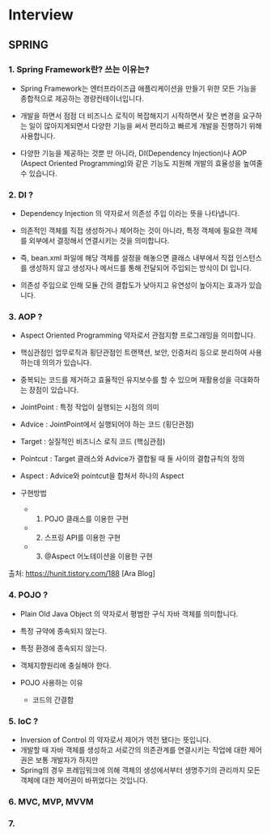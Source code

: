 # Interview

## SPRING

### 1. Spring Framework란? 쓰는 이유는?
- Spring Framework는 엔터프라이즈급 애플리케이션을 만들기 위한 모든 기능을 종합적으로 제공하는 경량컨테이너입니다. 

- 개발을 하면서 점점 더 비즈니스 로직이 복잡해지기 시작하면서 잦은 변경을 요구하는 일이 많아지게되면서 다양한 기능을 써서 편리하고 빠르게 개발을 진행하기 위해 사용합니다.

- 다양한 기능을 제공하는 것뿐 만 아니라, DI(Dependency Injection)나 AOP (Aspect Oriented Programming)와 같은 기능도 지원해
개발의 효율성을 높여줄 수 있습니다.

### 2. DI ?
- Dependency Injection 의 약자로서
의존성 주입 이라는 뜻을 나타냅니다.
- 의존적인 객체를 직접 생성하거나 제어하는 것이 아니라, 특정 객체에 필요한 객체를 외부에서 결정해서 연결시키는 것을 의미합니다.
- 즉, bean.xml 파일에 해당 객체를 설정을 해놓으면 클래스 내부에서 직접 인스턴스를 생성하지 않고 생성자나 메서드를 통해 전달되어 주입되는 방식이 DI 입니다.

- 의존성 주입으로 인해 모듈 간의 결합도가 낮아지고 유연성이 높아지는 효과가 있습니다.

### 3. AOP ?
- Aspect Oriented Programming 약자로서 관점지향 프로그래밍을 의미합니다.
- 핵심관점인 업무로직과 횡단관점인 트랜잭션, 보안, 인증처리 등으로 분리하여 사용하는데 의의가 있습니다.
- 중복되는 코드를 제거하고 효율적인 유지보수를 할 수 있으며 재활용성을 극대화하는 장점이 있습니다.
- JointPoint : 특정 작업이 실행되는 시점의 의미
- Advice : JointPoint에서 실행되어야 하는 코드 (횡단관점)
- Target : 실질적인 비즈니스 로직 코드 (핵심관점)
- Pointcut : Target 클래스와 Advice가 결합될 때 둘 사이의 결합규칙의 정의
- Aspect : Advice와 pointcut을 합쳐서 하나의 Aspect

- 구현방법
    - 1. POJO 클래스를 이용한 구현
    - 2. 스프링 API를 이용한 구현
    - 3. @Aspect 어노테이션을 이용한 구현

출처: https://hunit.tistory.com/188 [Ara Blog]

### 4. POJO ?
- Plain Old Java Object 의 약자로서
평범한 구식 자바 객체를 의미합니다.
- 특정 규약에 종속되지 않는다.
- 특정 환경에 종속되지 않는다.
- 객체지향원리에 충실해야 한다.

- POJO 사용하는 이유
    - 코드의 간결함

### 5. IoC ?
- Inversion of Control 의 약자로서
제어가 역전 됐다는 뜻입니다.
- 개발할 때 자바 객체를 생성하고 서로간의 의존관계를 연결시키는 작업에 대한 제어권은 보통 개발자가 하지만
- Spring의 경우 프레임워크에 의해 객체의 생성에서부터 생명주기의 관리까지 모든 객체에 대한 제어권이 바뀌었다는 것입니다.

### 6. MVC, MVP, MVVM


### 7. 

